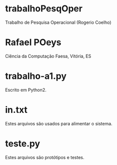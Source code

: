 # trabalhoPesqOper
Trabalho de Pesquisa Operacional (Rogerio Coelho)

# Rafael POeys
Ciência da Computação
Faesa, Vitória, ES

# trabalho-a1.py
Escrito em Python2.

# in.txt
Estes arquivos são usados para alimentar o sistema.

# teste.py
Estes arquivos são protótipos e testes.
